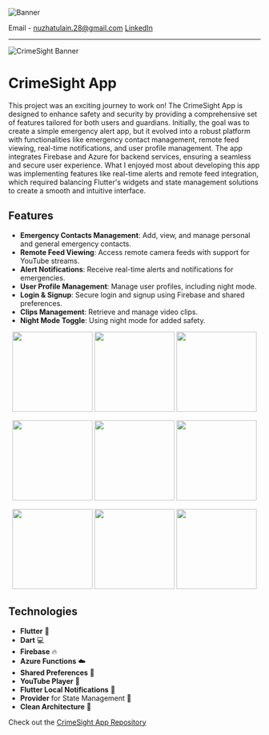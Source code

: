 ![Banner](https://github.com/user-attachments/assets/181e57a6-f3bc-4ba4-bdc4-c8532d85258d)

Email - nuzhatulain.28@gmail.com
[LinkedIn](https://www.linkedin.com/in/nuzhat-ul-ain-12b3a4272/)

---

![CrimeSight Banner](https://github.com/user-attachments/assets/db1cb273-5411-4fa2-a99d-c8a164b78be0)

# CrimeSight App

This project was an exciting journey to work on! The CrimeSight App is designed to enhance safety and security by providing a comprehensive set of features tailored for both users and guardians. Initially, the goal was to create a simple emergency alert app, but it evolved into a robust platform with functionalities like emergency contact management, remote feed viewing, real-time notifications, and user profile management. The app integrates Firebase and Azure for backend services, ensuring a seamless and secure user experience. What I enjoyed most about developing this app was implementing features like real-time alerts and remote feed integration, which required balancing Flutter's widgets and state management solutions to create a smooth and intuitive interface.

## Features

- **Emergency Contacts Management**: Add, view, and manage personal and general emergency contacts.
- **Remote Feed Viewing**: Access remote camera feeds with support for YouTube streams.
- **Alert Notifications**: Receive real-time alerts and notifications for emergencies.
- **User Profile Management**: Manage user profiles, including night mode.
- **Login & Signup**: Secure login and signup using Firebase and shared preferences.
- **Clips Management**: Retrieve and manage video clips.
- **Night Mode Toggle**: Using night mode for added safety.

<!-- Row 1 -->
<p align="center">
  <img src="https://github.com/user-attachments/assets/538a56d7-5edd-47e9-b864-b6658b3f1d4b" width="160"/>
  <img src="https://github.com/user-attachments/assets/3d24e0fb-dd49-44c9-8003-42a790fe0e61" width="160"/>
  <img src="https://github.com/user-attachments/assets/50041832-6028-4c2a-9656-b8c7b97d77cf" width="160"/>
</p>

<!-- Row 2 -->
<p align="center">
  <img src="https://github.com/user-attachments/assets/10140a93-f4f8-4e56-bf1c-9eca6be5a9ea" width="160"/>
  <img src="https://github.com/user-attachments/assets/bebffc83-3106-408f-b75c-b562f1099829" width="160"/>
  <img src="https://github.com/user-attachments/assets/a2f011aa-84b1-4c91-87c8-97ddc8ece9d6" width="160"/>
</p>

<!-- Row 3 -->
<p align="center">
  <img src="https://github.com/user-attachments/assets/e0fd6bfa-4363-4794-8b54-c20f3b60b259" width="160"/>
  <img src="https://github.com/user-attachments/assets/9c445b0a-69ae-441e-8972-a3fdd38efe62" width="160"/>
  <img src="https://github.com/user-attachments/assets/9f133ebc-b28f-4ea8-9834-d3bb3c19f5df" width="160"/>
</p>

## Technologies

- **Flutter** 🦋
- **Dart** 💻
- **Firebase** 🔥
- **Azure Functions** ☁️
- **Shared Preferences** 💾
- **YouTube Player** 🎥
- **Flutter Local Notifications** 🔔
- **Provider** for State Management 🚀
- **Clean Architecture** 🔨

Check out the [CrimeSight App Repository](https://github.com/NuzhatUlAin/CrimeSight)
